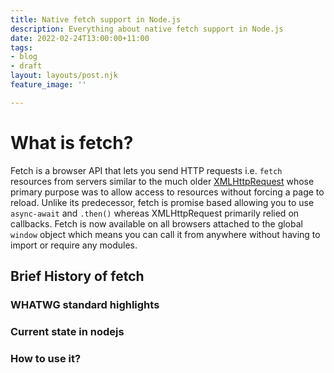 ```yaml
---
title: Native fetch support in Node.js
description: Everything about native fetch support in Node.js
date: 2022-02-24T13:00:00+11:00
tags:
- blog
- draft
layout: layouts/post.njk
feature_image: ''

---
```

# What is fetch?

Fetch is a browser API that lets you send HTTP requests i.e. `fetch` resources from servers similar to the much older [XMLHttpRequest](https://developer.mozilla.org/en-US/docs/Web/API/XMLHttpRequest "https://developer.mozilla.org/en-US/docs/Web/API/XMLHttpRequest") whose primary purpose was to allow access to resources without forcing a page to reload. Unlike its predecessor, fetch is promise based allowing you to use `async-await` and `.then()` whereas XMLHttpRequest primarily relied on callbacks. Fetch is now available on all browsers attached to the global `window` object which means you can call it from anywhere without having to import or require any modules.

## Brief History of fetch 

### WHATWG standard highlights

### Current state in nodejs

### How to use it?